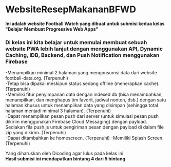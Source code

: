 # WebsiteResepMakananBFWD
**Ini adalah website Football Watch yang dibuat untuk submisi kedua kelas "Belajar Membuat Progressive Web Apps"**  

### Di kelas ini kita belajar untuk memulai membuat sebuah website PWA lebih lanjut dengan menggunakan API, Dynamic Caching, IDB, Backend, dan Push Notification menggunakan Firebase       
-Menampilkan minimal 2 halaman yang mengonsumsi data dari website football-data.org. (Terpenuhi)    
-Tetap bisa dipakai meskipun status sedang offline (menerapkan cache). (Terpenuhi)    
-Memiliki fitur penyimpanan data dengan indexed db (bisa menambahkan, menampilkan, dan menghapus tim favorit, jadwal nonton, dsb.) dengan satu halaman khusus untuk menampilkan data yang disimpan (sehingga total halaman menjadi minimal 3 halaman). (Terpenuhi)  
-Dapat menampilkan pesan push dari server (untuk simulasi pesan push dikirim menggunakan Firebase Cloud Messaging) dengan payload. Sediakan fila push.js untuk pengiriman pesan dengan payload di dalam file zip yang dikirim. (Terpenuhi)  
-Dapat ditambahkan ke homescreen. (Terpenuhi)
-Memiliki Splash Screen. (Terpenuhi)    

Yang diharuskan oleh Dicoding agar lulus pada kelas ini    
**Hasil submisi ini mendapatkan bintang 4 dari 5 bintang**   

